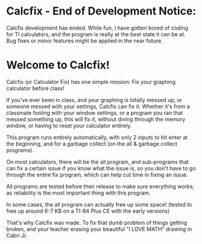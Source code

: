 # Calcfix - End of Development Notice:
Calcfix development has ended. While fun, I have gotten bored of coding for TI calculators, and the program is really at the best state it can be at. Bug fixes or minor features might be applied in the near future.

# Welcome to Calcfix!

Calcfix (or Calculator Fix) has one simple mission:
Fix your graphing calculator before class!

If you've ever been in class, and your graphing is totally messed up, or someone messed with your settings, Calcfix can fix it. Whether it's from a classmate fooling with your window settings, or a program you ran that messed something up, this will fix it, without diving through the memory window, or having to reset your calculator entirely.

This program runs entirely automatically, with only 2 inputs to hit enter at the beginning, and for a garbage collect (on the all & garbage collect programs).

On most calculators, there will be the all program, and sub-programs that can fix a certain issue if you know what the issue is, so you don't have to go through the entire fix program, which can help cut time in fixing an issue.

All programs are tested before their release to make sure everything works, as reliability is the most important thing with this program.

In some cases, the all program can actually free up some space! (tested to free up around 6-7 KB on a TI-84 Plus CE with the early versions)

That's why Calcfix was made. To fix that dumb problem of things getting broken, and your teacher erasing your beautiful "I LOVE MATH" drawing in Cabri Jr.
